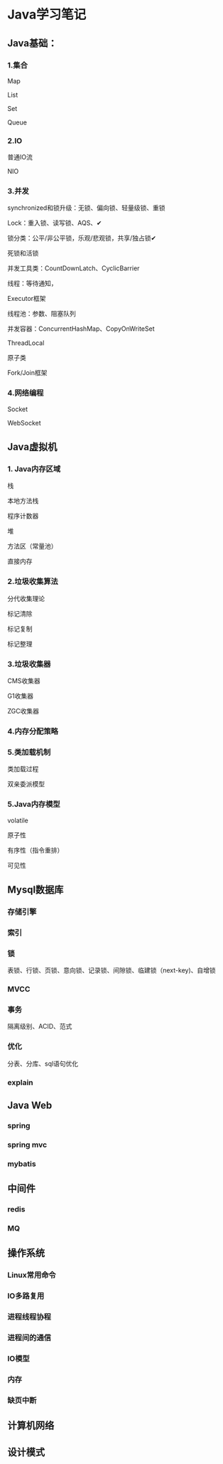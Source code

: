 # Java学习笔记

## Java基础：

### 1.集合

Map

List

Set

Queue

### 2.IO

普通IO流

NIO

### 3.并发

synchronized和锁升级：无锁、偏向锁、轻量级锁、重锁

Lock：重入锁、读写锁、AQS、✔

锁分类：公平/非公平锁，乐观/悲观锁，共享/独占锁✔

死锁和活锁

并发工具类：CountDownLatch、CyclicBarrier

线程：等待通知，

Executor框架

线程池：参数、阻塞队列

并发容器：ConcurrentHashMap、CopyOnWriteSet

ThreadLocal

原子类

Fork/Join框架

### 4.网络编程

Socket

WebSocket

## Java虚拟机

### 1. Java内存区域

栈

本地方法栈

程序计数器

堆

方法区（常量池）

直接内存

### 2.垃圾收集算法

分代收集理论

标记清除

标记复制

标记整理

### 3.垃圾收集器

CMS收集器

G1收集器

ZGC收集器

### 4.内存分配策略



### 5.类加载机制

类加载过程

双亲委派模型

### 5.Java内存模型

volatile

原子性

有序性（指令重排）

可见性



## Mysql数据库

### 存储引擎

### 索引

### 锁

表锁、行锁、页锁、意向锁、记录锁、间隙锁、临建锁（next-key)、自增锁

### MVCC

### 事务

隔离级别、ACID、范式

### 优化

分表、分库、sql语句优化

### explain

## Java Web

### spring

### spring mvc

### mybatis

## 中间件

### redis

### MQ



## 操作系统

### Linux常用命令

### IO多路复用

### 进程线程协程

### 进程间的通信

### IO模型

### 内存

### 缺页中断



## 计算机网络



## 设计模式

